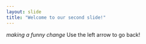 ```yaml
---
layout: slide
title: "Welcome to our second slide!"
---
```

_making a funny change_
Use the left arrow to go back!
